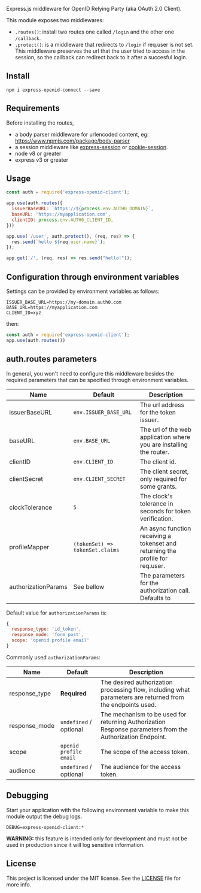 Express.js middleware for OpenID Relying Party (aka OAuth 2.0 Client).

This module exposes two middlewares:

-  `.routes()`: install two routes one called `/login` and the other one `/callback`.
-  `.protect()`: is a middleware that redirects to `/login` if req.user is not set. This middleware preserves the url that the user tried to access in the session, so the callback can redirect back to it after a succesful login.

## Install

```
npm i express-openid-connect --save
```

## Requirements

Before installing the routes,

-  a body parser middleware for urlencoded content, eg: https://www.npmjs.com/package/body-parser
-  a session middleware like [express-session](https://www.npmjs.com/package/express-session) or [cookie-session](https://www.npmjs.com/package/cookie-session).
-  node v8 or greater
-  express v3 or greater

## Usage

```javascript
const auth = require('express-openid-client');

app.use(auth.routes({
  issuerBaseURL: `https://${process.env.AUTH0_DOMAIN}`,
  baseURL: 'https://myapplication.com',
  clientID: process.env.AUTH0_CLIENT_ID,
}))

app.use('/user', auth.protect(), (req, res) => {
  res.send(`hello ${req.user.name}`);
});

app.get('/', (req, res) => res.send("hello!"));
```

## Configuration through environment variables

Settings can be provided by environment variables as follows:

```
ISSUER_BASE_URL=https://my-domain.auth0.com
BASE_URL=https://myapplication.com
CLIENT_ID=xyz
```

then:

```javascript
const auth = require('express-openid-client');
app.use(auth.routes())
```

## auth.routes parameters

In general, you won't need to configure this middleware besides the required parameters that can be specified through environment variables.

| Name                | Default                         | Description                                                                    |
|---------------------|---------------------------------|--------------------------------------------------------------------------------|
| issuerBaseURL       | `env.ISSUER_BASE_URL`           | The url address for the token issuer.                                          |
| baseURL             | `env.BASE_URL`                  | The url of the web application where you are installing the router.            |
| clientID            | `env.CLIENT_ID`                 | The client id.                                                                 |
| clientSecret        | `env.CLIENT_SECRET`             | The client secret, only required for some grants.                              |
| clockTolerance      | `5`                             | The clock's tolerance in seconds for token verification.                       |
| profileMapper       | `(tokenSet) => tokenSet.claims` | An async function receiving a tokenset and returning the profile for req.user. |
| authorizationParams | See bellow                      | The parameters for the authorization call. Defaults to                         |

Default value for `authorizationParams` is:

```javascript
{
  response_type: 'id_token',
  response_mode: 'form_post',
  scope: 'openid profile email'
}
```

Commonly used `authorizationParams`:

| Name                | Default                | Description                                                                                                  |
|---------------------|------------------------|--------------------------------------------------------------------------------------------------------------|
| response_type       | **Required**           | The desired authorization processing flow, including what parameters are returned from the endpoints used.   |
| response_mode       | `undefined` / optional | The mechanism to be used for returning Authorization Response parameters from the Authorization Endpoint.    |
| scope               | `openid profile email` | The scope of the access token.                                                                               |
| audience            | `undefined` / optional | The audience for the access token.                                                                           |


## Debugging

Start your application with the following environment variable to make this module output the debug logs.

```
DEBUG=express-openid-client:*
```

**WARNING:** this feature is intended only for development and must not be used in production since it will log sensitive information.

## License

This project is licensed under the MIT license. See the [LICENSE](LICENSE) file for more info.

